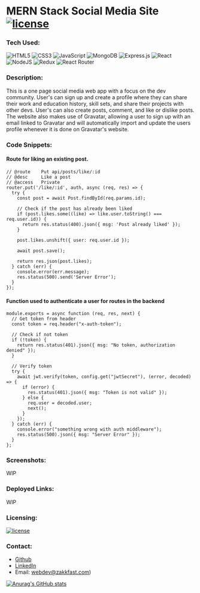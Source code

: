 # MERN Stack Social Media Site [![license](https://img.shields.io/badge/license-MIT-blue)](https://shields.io)

### Tech Used:

![HTML5](https://img.shields.io/badge/html5-%23E34F26.svg?style=for-the-badge&logo=html5&logoColor=white)
![CSS3](https://img.shields.io/badge/css3-%231572B6.svg?style=for-the-badge&logo=css3&logoColor=white)
![JavaScript](https://img.shields.io/badge/javascript-%23323330.svg?style=for-the-badge&logo=javascript&logoColor=%23F7DF1E)
![MongoDB](https://img.shields.io/badge/MongoDB-%234ea94b.svg?style=for-the-badge&logo=mongodb&logoColor=white)
![Express.js](https://img.shields.io/badge/express.js-%23404d59.svg?style=for-the-badge&logo=express&logoColor=%2361DAFB)
![React](https://img.shields.io/badge/react-%2320232a.svg?style=for-the-badge&logo=react&logoColor=%2361DAFB)
![NodeJS](https://img.shields.io/badge/node.js-6DA55F?style=for-the-badge&logo=node.js&logoColor=white)
![Redux](https://img.shields.io/badge/redux-%23593d88.svg?style=for-the-badge&logo=redux&logoColor=white)
![React Router](https://img.shields.io/badge/React_Router-CA4245?style=for-the-badge&logo=react-router&logoColor=white)

### Description:

This is a one page social media web app with a focus on the dev community. User's can sign up and create a profile where they can share their work and education history, skill sets, and share their projects with other devs. User's can also create posts, comment, and like or dislike posts. The website also makes use of Gravatar, allowing a user to sign up with an email linked to Gravatar and will automatically import and update the users profile whenever it is done on Gravatar's website.

### Code Snippets:

#### Route for liking an existing post.

```
// @route    Put api/posts/like/:id
// @desc     Like a post
// @access   Private
router.put('/like/:id', auth, async (req, res) => {
  try {
    const post = await Post.findById(req.params.id);

    // Check if the post has already been liked
    if (post.likes.some((like) => like.user.toString() === req.user.id)) {
      return res.status(400).json({ msg: 'Post already liked' });
    }

    post.likes.unshift({ user: req.user.id });

    await post.save();

    return res.json(post.likes);
  } catch (err) {
    console.error(err.message);
    res.status(500).send('Server Error');
  }
});
```

#### Function used to authenticate a user for routes in the backend

```
module.exports = async function (req, res, next) {
  // Get token from header
  const token = req.header("x-auth-token");

  // Check if not token
  if (!token) {
    return res.status(401).json({ msg: "No token, authorization denied" });
  }

  // Verify token
  try {
    await jwt.verify(token, config.get("jwtSecret"), (error, decoded) => {
      if (error) {
        res.status(401).json({ msg: "Token is not valid" });
      } else {
        req.user = decoded.user;
        next();
      }
    });
  } catch (err) {
    console.error("something wrong with auth middleware");
    res.status(500).json({ msg: "Server Error" });
  }
};

```

### Screenshots:

WIP

### Deployed Links:

WIP

### Licensing:

[![license](https://img.shields.io/badge/license-MIT-blue)](https://shields.io)

### Contact:

- [Github](https://github.com/ZakkFast)
- [LinkedIn](https://www.linkedin.com/in/zachary-fast/)
- Email: webdev@zakkfast.com)

[![Anurag's GitHub stats](https://github-readme-stats.vercel.app/api?username=ZakkFast&theme=dark)](https://github.com/anuraghazra/github-readme-stats)
